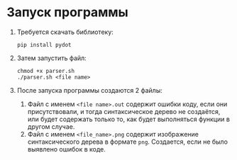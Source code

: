 # Запуск программы
1. Требуется скачать библиотеку: 
  
   `pip install pydot`

2. Затем запустить файл:
   ```
   chmod +x parser.sh
   ./parser.sh <file name>
   ``` 
3. После запуска программы создаются 2 файлы:
   1. Файл с именем `<file name>.out` содержит ошибки коду, если они присутствовали, и тогда синтаксическое дерево не создаётся, или будет содержать только то, как будет выполняться функции в другом случае.
   2. Файл с именем `<file_name>.png` содержит изображение синтаксического дерева в формате `png`. Создается, если не было выявлено ошибок в коде.